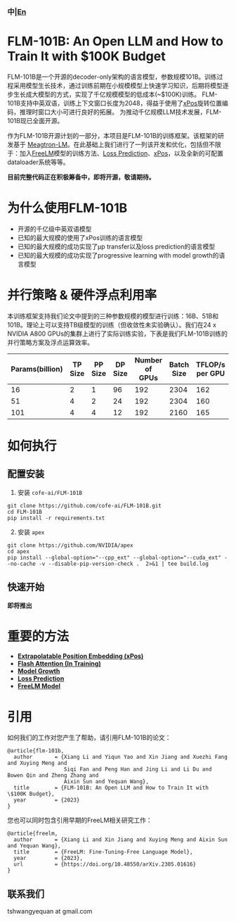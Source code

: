 ### 中|[En](README.md)


# FLM-101B: An Open LLM and How to Train It with \$100K Budget

FLM-101B是一个开源的decoder-only架构的语言模型，参数规模101B。训练过程采用模型生长技术，通过训练前期在小规模模型上快速学习知识，后期将模型逐步生长成大模型的方式，实现了千亿规模模型的低成本(~$100K)训练。
FLM-101B支持中英双语，训练上下文窗口长度为2048，得益于使用了[xPos](https://arxiv.org/pdf/2212.10554.pdf)旋转位置编码，推理时窗口大小可进行良好的拓展。
为推动千亿规模LLM技术发展，FLM-101B现已全面开源。

作为FLM-101B开源计划的一部分，本项目是FLM-101B的训练框架。该框架的研发基于 [Meagtron-LM](https://github.com/NVIDIA/Megatron-LM)。在此基础上我们进行了一列该开发和优化，包括但不限于：加入[FreeLM](https://arxiv.org/pdf/2305.01616.pdf)模型的训练方法、[Loss Prediction](https://arxiv.org/abs/2304.06875)、[xPos](https://arxiv.org/pdf/2212.10554.pdf)，以及全新的可配置dataloader系统等等。

**目前完整代码正在积极筹备中，即将开源，敬请期待。**

# 为什么使用FLM-101B

- 开源的千亿级中英双语模型
- 已知的最大规模的使用了xPos训练的语言模型
- 已知的最大规模的成功实现了μp transfer以及loss prediction的语言模型
- 已知的最大规模的成功实现了progressive learning with model growth的语言模型


# 并行策略 & 硬件浮点利用率
本训练框架支持我们论文中提到的三种参数规模的模型进行训练：16B、51B和101B。理论上可以支持TB级模型的训练（但收敛性未实验确认）。我们在24 x NVIDIA A800 GPUs的集群上进行了实际训练实验，下表是我们FLM-101B训练的并行策略方案及浮点运算效率。

| **Params(billion)** | **TP Size**  | **PP Size**  | **DP Size**  | **Number of GPUs**  | **Batch Size**  | **TFLOP/s per GPU**  | **GPU Utilization**  |
|---------------------|--------------|--------------|--------------|---------------------|-----------------|----------------------|----------------------|
| 16                  | 2            | 1            | 96           | 192                 | 2304            | 162                  | 51.90%               | 
| 51                  | 4            | 2            | 24           | 192                 | 2304            | 160                  | 51.30%               | 
| 101                 | 4            | 4            | 12           | 192                 | 2160            | 165                  | 52.88%               | 


# 如何执行

## 配置安装
1. 安装 `cofe-ai/FLM-101B`
```
git clone https://github.com/cofe-ai/FLM-101B.git
cd FLM-101B
pip install -r requirements.txt
```

2. 安装 `apex`

```
git clone https://github.com/NVIDIA/apex
cd apex
pip install --global-option="--cpp_ext" --global-option="--cuda_ext" --no-cache -v --disable-pip-version-check .  2>&1 | tee build.log
```

## 快速开始

**即将推出**

# 重要的方法

- **[Extrapolatable Position Embedding (xPos)](https://arxiv.org/pdf/2212.10554.pdf)**
- **[Flash Attention (In Training)](https://arxiv.org/pdf/2205.14135.pdf)**
- **[Model Growth](https://arxiv.org/pdf/2305.02869.pdf)**
- **[Loss Prediction](https://arxiv.org/abs/2304.06875)**
- **[FreeLM Model](https://arxiv.org/pdf/2305.01616.pdf)**


# 引用

如何我们的工作对您产生了帮助，请引用FLM-101B的论文：
```
@article{flm-101b,
  author       = {Xiang Li and Yiqun Yao and Xin Jiang and Xuezhi Fang and Xuying Meng and
                  Siqi Fan and Peng Han and Jing Li and Li Du and Bowen Qin and Zheng Zhang and
                  Aixin Sun and Yequan Wang},
  title        = {FLM-101B: An Open LLM and How to Train It with \$100K Budget},
  year         = {2023}
}
```

您也可以同时包含引用早期的FreeLM相关研究工作：
```
@article{freelm,
  author       = {Xiang Li and Xin Jiang and Xuying Meng and Aixin Sun and Yequan Wang},
  title        = {FreeLM: Fine-Tuning-Free Language Model},
  year         = {2023},
  url          = {https://doi.org/10.48550/arXiv.2305.01616}
}
```

## 联系我们

tshwangyequan at gmail.com
